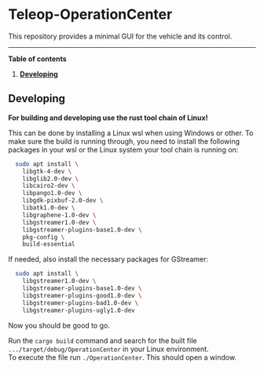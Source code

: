 # Teleop-OperationCenter

This repository provides a minimal GUI for the vehicle and its control.

---

**Table of contents**
1. **[Developing](#developing)**

##

## Developing

**For building and developing use the rust tool chain of Linux!**

This can be done by installing a Linux wsl when using Windows or other.
To make sure the build is running through, you need to install the following packages in your wsl or the Linux system your tool chain is running on:

```bash
  sudo apt install \
    libgtk-4-dev \
    libglib2.0-dev \
    libcairo2-dev \
    libpango1.0-dev \
    libgdk-pixbuf-2.0-dev \
    libatk1.0-dev \
    libgraphene-1.0-dev \
    libgstreamer1.0-dev \
    libgstreamer-plugins-base1.0-dev \
    pkg-config \
    build-essential
```
If needed, also install the necessary packages for GStreamer:
```bash
  sudo apt install \
    libgstreamer1.0-dev \
    libgstreamer-plugins-base1.0-dev \
    libgstreamer-plugins-good1.0-dev \
    libgstreamer-plugins-bad1.0-dev \
    libgstreamer-plugins-ugly1.0-dev
```
Now you should be good to go.

Run the `cargo build` command and search for the built file `.../target/debug/OperationCenter` in your Linux environment.</br>
To execute the file run `./OperationCenter`. This should open a window.
